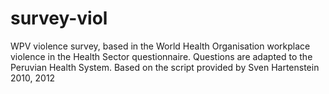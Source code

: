 # survey-viol
WPV violence survey, based in the World Health Organisation workplace violence in the Health Sector questionnaire. Questions are adapted to the Peruvian Health System. Based on the script provided by Sven Hartenstein 2010, 2012 
